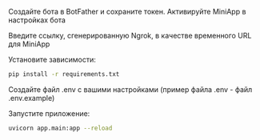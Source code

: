 Создайте бота в BotFather и сохраните токен. Активируйте MiniApp в настройках бота

Введите ссылку, сгенерированную Ngrok, в качестве временного URL для MiniApp

Установите зависимости:

```bash
pip install -r requirements.txt
```

Создайте файл .env с вашими настройками 
(пример файла .env - файл .env.example)

Запустите приложение:

```bash
uvicorn app.main:app --reload
```